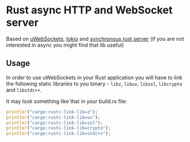 # Rust async HTTP and WebSocket server

Based on  [uWebSockets](https://github.com/uNetworking/uWebSockets), [tokio](https://github.com/tokio-rs/tokio)
and [synchronous rust server](https://github.com/GenrikhFetischev/uwebsockets_rs) (if you are not interested in async
you might find that lib useful)


## Usage
In order to use uWebSockets in your Rust application you will have to link the following static libraries to you
binary - `libz`, `libuv`, `libssl`, `libcrypto` and `libstdc++`.

It may look something like that in your build.rs file:

```rust
println!("cargo:rustc-link-lib=z");
println!("cargo:rustc-link-lib=uv");
println!("cargo:rustc-link-lib=ssl");
println!("cargo:rustc-link-lib=crypto");
println!("cargo:rustc-link-lib=stdc++");
```



